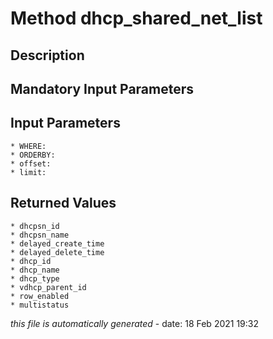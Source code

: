 # Method dhcp_shared_net_list

## Description
	

## Mandatory Input Parameters

## Input Parameters
	* WHERE:
	* ORDERBY:
	* offset:
	* limit:

## Returned Values
	* dhcpsn_id
	* dhcpsn_name
	* delayed_create_time
	* delayed_delete_time
	* dhcp_id
	* dhcp_name
	* dhcp_type
	* vdhcp_parent_id
	* row_enabled
	* multistatus


*this file is automatically generated* - date: 18 Feb 2021 19:32